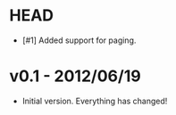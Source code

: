 HEAD
====

- [#1] Added support for paging.

v0.1 - 2012/06/19
=============

- Initial version.  Everything has changed!